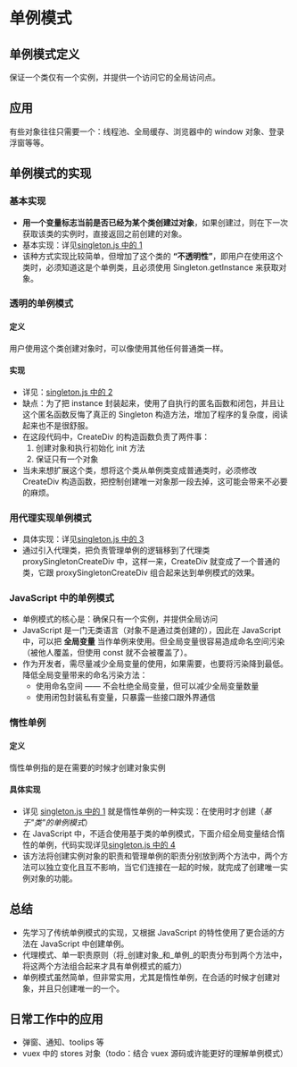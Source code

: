 # 单例模式

## 单例模式定义

保证一个类仅有一个实例，并提供一个访问它的全局访问点。

## 应用

有些对象往往只需要一个：线程池、全局缓存、浏览器中的 window 对象、登录浮窗等等。

## 单例模式的实现

### 基本实现

- **用一个变量标志当前是否已经为某个类创建过对象**，如果创建过，则在下一次获取该类的实例时，直接返回之前创建的对象。
- 基本实现：详见[singleton.js 中的 1](./singleton.js)
- 该种方式实现比较简单，但增加了这个类的 **“不透明性”**，即用户在使用这个类时，必须知道这是个单例类，且必须使用 Singleton.getInstance 来获取对象。

### 透明的单例模式

#### 定义

用户使用这个类创建对象时，可以像使用其他任何普通类一样。

#### 实现

- 详见：[singleton.js 中的 2](./singleton.js)
- 缺点：为了把 instance 封装起来，使用了自执行的匿名函数和闭包，并且让这个匿名函数反悔了真正的 Singleton 构造方法，增加了程序的复杂度，阅读起来也不是很舒服。
- 在这段代码中，CreateDiv 的构造函数负责了两件事：
  1. 创建对象和执行初始化 init 方法
  2. 保证只有一个对象
- 当未来想扩展这个类，想将这个类从单例类变成普通类时，必须修改 CreateDiv 构造函数，把控制创建唯一对象那一段去掉，这可能会带来不必要的麻烦。

### 用代理实现单例模式

- 具体实现：详见[singleton.js 中的 3](./singleton.js)
- 通过引入代理类，把负责管理单例的逻辑移到了代理类 proxySingletonCreateDiv 中，这样一来，CreateDiv 就变成了一个普通的类，它跟 proxySingletonCreateDiv 组合起来达到单例模式的效果。

### JavaScript 中的单例模式

- 单例模式的核心是：确保只有一个实例，并提供全局访问
- JavaScript 是一门无类语言（对象不是通过类创建的），因此在 JavaScript 中，可以把 **全局变量** 当作单例来使用。但全局变量很容易造成命名空间污染（被他人覆盖，但使用 const 就不会被覆盖了）。
- 作为开发者，需尽量减少全局变量的使用，如果需要，也要将污染降到最低。降低全局变量带来的命名污染方法：
  - 使用命名空间 —— 不会杜绝全局变量，但可以减少全局变量数量
  - 使用闭包封装私有变量，只暴露一些接口跟外界通信

### 惰性单例

#### 定义

惰性单例指的是在需要的时候才创建对象实例

#### 具体实现

- 详见 [singleton.js 中的 1](./singleton.js) 就是惰性单例的一种实现：在使用时才创建（_基于"类"的单例模式_）
- 在 JavaScript 中，不适合使用基于类的单例模式，下面介绍全局变量结合惰性的单例，代码实现详见[singleton.js 中的 4](./singleton.js)
- 该方法将创建实例对象的职责和管理单例的职责分别放到两个方法中，两个方法可以独立变化且互不影响，当它们连接在一起的时候，就完成了创建唯一实例对象的功能。

## 总结

- 先学习了传统单例模式的实现，又根据 JavaScript 的特性使用了更合适的方法在 JavaScript 中创建单例。
- 代理模式、单一职责原则（将_创建对象_和_单例_的职责分布到两个方法中，将这两个方法组合起来才具有单例模式的威力）
- 单例模式虽然简单，但非常实用，尤其是惰性单例，在合适的时候才创建对象，并且只创建唯一的一个。

## 日常工作中的应用

- 弹窗、通知、toolips 等
- vuex 中的 stores 对象（todo：结合 vuex 源码或许能更好的理解单例模式）
